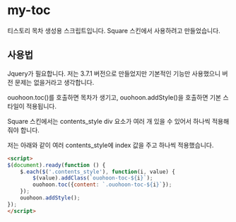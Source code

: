 # my-toc
티스토리 목차 생성용 스크립트입니다.
Square 스킨에서 사용하려고 만들었습니다.

## 사용법
Jquery가 필요합니다. 저는 3.7.1 버전으로 만들었지만 기본적인 기능만 사용했으니 버전 문제는 없을거라고 생각합니다.


ouohoon.toc()를 호출하면 목차가 생기고, ouohoon.addStyle()을 호출하면 기본 스타일이 적용됩니다.


Square 스킨에서는 contents_style div 요소가 여러 개 있을 수 있어서 하나씩 적용해줘야 합니다.

저는 아래와 같이 여러 contents_style에 index 값을 주고 하나씩 적용했습니다.

```html
<script>
$(document).ready(function () {
	$.each($('.contents_style'), function(i, value) {
		$(value).addClass(`ouohoon-toc-${i}`);
		ouohoon.toc({content: `.ouohoon-toc-${i}`});
	});
	ouohoon.addStyle();
});
</script>
```
